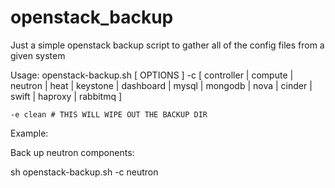 openstack_backup
================

Just a simple openstack backup script to gather all of the config files from a given system


Usage: openstack-backup.sh [ OPTIONS ]
    -c [ controller | compute | neutron | heat | keystone | dashboard | mysql | mongodb | nova | cinder | swift | haproxy | rabbitmq ]
    
    
    -e clean # THIS WILL WIPE OUT THE BACKUP DIR


Example:

Back up neutron components:    

sh openstack-backup.sh -c neutron

